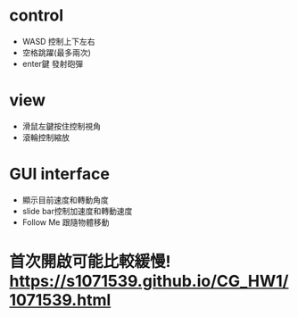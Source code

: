 # control
* WASD 控制上下左右
* 空格跳躍(最多兩次)
* enter鍵 發射砲彈
# view
* 滑鼠左鍵按住控制視角
* 滾輪控制縮放
# GUI interface
* 顯示目前速度和轉動角度
* slide bar控制加速度和轉動速度
* Follow Me 跟隨物體移動


# 首次開啟可能比較緩慢!  https://s1071539.github.io/CG_HW1/1071539.html


